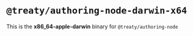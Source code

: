 # `@treaty/authoring-node-darwin-x64`

This is the **x86_64-apple-darwin** binary for `@treaty/authoring-node`
